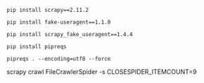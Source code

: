 
```
pip install scrapy==2.11.2  

pip install fake-useragent==1.1.0  

pip install scrapy_fake_useragent==1.4.4  

pip install pipreqs

pipreqs . --encoding=utf8 --force
```


scrapy crawl FileCrawlerSpider -s CLOSESPIDER_ITEMCOUNT=9
